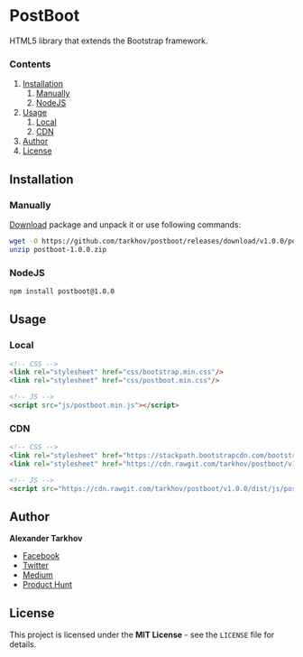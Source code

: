 # PostBoot

HTML5 library that extends the Bootstrap framework.

### Contents

1. [Installation](#installation)
   1. [Manually](#manually)
   2. [NodeJS](#nodejs)
2. [Usage](#usage)
   1. [Local](#local)
   2. [CDN](#cdn)
3. [Author](#author)
4. [License](#license)

## Installation

### Manually

[Download](https://github.com/tarkhov/postboot/releases/download/v1.0.0/postboot-1.0.0.zip) package and unpack it or use following commands:

```bash
wget -O https://github.com/tarkhov/postboot/releases/download/v1.0.0/postboot-1.0.0.zip
unzip postboot-1.0.0.zip
```

### NodeJS

```bash
npm install postboot@1.0.0
```

## Usage

### Local

```html
<!-- CSS -->
<link rel="stylesheet" href="css/bootstrap.min.css"/>
<link rel="stylesheet" href="css/postboot.min.css"/>

<!-- JS -->
<script src="js/postboot.min.js"></script>
```

### CDN

```html
<!-- CSS -->
<link rel="stylesheet" href="https://stackpath.bootstrapcdn.com/bootstrap/4.1.1/css/bootstrap.min.css">
<link rel="stylesheet" href="https://cdn.rawgit.com/tarkhov/postboot/v1.0.0/dist/css/postboot.min.css">

<!-- JS -->
<script src="https://cdn.rawgit.com/tarkhov/postboot/v1.0.0/dist/js/postboot.min.js"></script>
```

## Author

**Alexander Tarkhov**

* [Facebook](https://www.facebook.com/alex.tarkhov)
* [Twitter](https://twitter.com/alextarkhov)
* [Medium](https://medium.com/@tarkhov)
* [Product Hunt](https://www.producthunt.com/@tarkhov)

## License

This project is licensed under the **MIT License** - see the `LICENSE` file for details.

